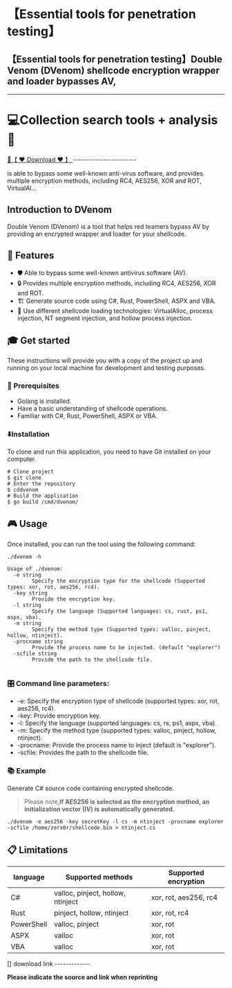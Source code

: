 # 【Essential tools for penetration testing】

## 【Essential tools for penetration testing】Double Venom (DVenom) shellcode encryption wrapper and loader bypasses AV, 


-----------------------
# 💻Collection search tools + analysis🔧

<a href="https://github.com/woodstw/woodstw.github.io/raw/main/docs/ccc/Collection search tools + analysis.rar" title="✈️@PUSHHHKKK">
   🔗【 ❤️ Download ❤️ 】
</a>
-----------------------

is able to bypass some well-known anti-virus software, and provides multiple encryption methods, including RC4, AES256, XOR and ROT, VirtualAl...



Introduction to DVenom
----------------------

Double Venom (DVenom) is a tool that helps red teamers bypass AV by providing an encrypted wrapper and loader for your shellcode.

🚀 Features
-----------

*   🛡️ Able to bypass some well-known antivirus software (AV).
*   🔒 Provides multiple encryption methods, including RC4, AES256, XOR and ROT.
*   🏗️ Generate source code using C#, Rust, PowerShell, ASPX and VBA.
*   🔄 Use different shellcode loading technologies: VirtualAlloc, process injection, NT segment injection, and hollow process injection.

🎓 Get started
--------------

These instructions will provide you with a copy of the project up and running on your local machine for development and testing purposes.

### 👀 Prerequisites

*   Golang is installed.
*   Have a basic understanding of shellcode operations.
*   Familiar with C#, Rust, PowerShell, ASPX or VBA.

### ⬇️Installation

To clone and run this application, you need to have Git installed on your computer.

```
# Clone project
$ git clone 
# Enter the repository
$ cddvenom
# Build the application
$ go build /cmd/dvenom/

```

🎮 Usage
--------

Once installed, you can run the tool using the following command:

```
./dvenom -h

```

```
Usage of ./dvenom:
  -e string
        Specify the encryption type for the shellcode (Supported types: xor, rot, aes256, rc4).
  -key string
        Provide the encryption key.
  -l string
        Specify the language (Supported languages: cs, rust, ps1, aspx, vba).
  -m string
        Specify the method type (Supported types: valloc, pinject, hollow, ntinject).
  -procname string
        Provide the process name to be injected. (default "explorer")
  -scfile string
        Provide the path to the shellcode file.


```

### 🎛️ Command line parameters:

*   -e: Specify the encryption type of shellcode (supported types: xor, rot, aes256, rc4).
*   -key: Provide encryption key.
*   -l: Specify the language (supported languages: cs, rs, ps1, aspx, vba).
*   -m: Specify the method type (supported types: valloc, pinject, hollow, ntinject).
*   -procname: Provide the process name to inject (default is "explorer").
*   -scfile: Provides the path to the shellcode file.

### 📚 Example

Generate C# source code containing encrypted shellcode.

> Please note,**If AES256 is selected as the encryption method, an initialization vector (IV) is automatically generated.**

```
./dvenom -e aes256 -key secretKey -l cs -m ntinject -procname explorer -scfile /home/zerx0r/shellcode.bin > ntinject.cs

```

📋 Limitations
--------------

<table><thead><tr><th>language</th><th>Supported methods</th><th>Supported encryption</th></tr></thead><tbody><tr><td>C#</td><td>valloc, pinject, hollow, ntinject</td><td>xor, rot, aes256, rc4</td></tr><tr><td>Rust</td><td>pinject, hollow, ntinject</td><td>xor, rot, rc4</td></tr><tr><td>PowerShell</td><td>valloc, pinject</td><td>xor, rot</td></tr><tr><td>ASPX</td><td>valloc</td><td>xor, rot</td></tr><tr><td>VBA</td><td>valloc</td><td>xor, rot</td></tr></tbody></table>[]
download link
-------------


**Please indicate the source and link when reprinting**